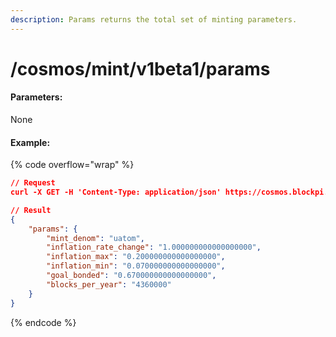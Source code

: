 ```yaml
---
description: Params returns the total set of minting parameters.
---
```


# /cosmos/mint/v1beta1/params

#### **Parameters:**

None

#### Example:

{% code overflow="wrap" %}
```json
// Request
curl -X GET -H 'Content-Type: application/json' https://cosmos.blockpi.network/lcd/v1/<your-api-key>/cosmos/mint/v1beta1/params

// Result
{
    "params": {
        "mint_denom": "uatom",
        "inflation_rate_change": "1.000000000000000000",
        "inflation_max": "0.200000000000000000",
        "inflation_min": "0.070000000000000000",
        "goal_bonded": "0.670000000000000000",
        "blocks_per_year": "4360000"
    }
}
```
{% endcode %}
